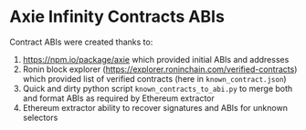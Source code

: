 # Axie Infinity Contracts ABIs

Contract ABIs were created thanks to:

1. https://npm.io/package/axie which provided initial ABIs and addresses
2. Ronin block explorer (https://explorer.roninchain.com/verified-contracts) which provided list of verified contracts (here in `known_contract.json`)
3. Quick and dirty python script `known_contracts_to_abi.py` to merge both and format ABIs as required by Ethereum extractor
4. Ethereum extractor ability to recover signatures and ABIs for unknown selectors
